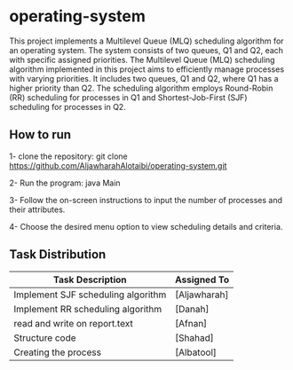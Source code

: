 # operating-system
This project implements a Multilevel Queue (MLQ) scheduling algorithm for an operating system. The system consists of two queues, Q1 and Q2, each with specific assigned priorities.
The Multilevel Queue (MLQ) scheduling algorithm implemented in this project aims to efficiently manage processes with varying priorities. It includes two queues, Q1 and Q2, where Q1 has a higher priority than Q2. The scheduling algorithm employs Round-Robin (RR) scheduling for processes in Q1 and Shortest-Job-First (SJF) scheduling for processes in Q2.

## How to run
1- clone the repository:
git clone https://github.com/AljawharahAlotaibi/operating-system.git

2- Run the program:
java Main

3- Follow the on-screen instructions to input the number of processes and their attributes.

4- Choose the desired menu option to view scheduling details and criteria.


## Task Distribution

| Task Description                             | Assigned To          |
|----------------------------------------------|----------------------|
| Implement SJF scheduling algorithm           | [Aljawharah] |
| Implement RR scheduling algorithm            | [Danah] |
| read and write on report.text                | [Afnan]   |
| Structure code                               | [Shahad] |
| Creating the process                         | [Albatool] |
